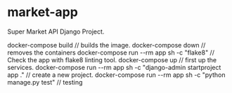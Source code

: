 # market-app
Super Market API Django Project.

docker-compose build  // builds the image.
docker-compose down  // removes the containers
docker-compose run --rm app sh -c "flake8"  // Check the app with flake8 linting tool.
docker-compose up  // first up the services.
docker-compose run --rm app sh -c "django-admin startproject app ." // create a new project.
docker-compose run --rm app sh -c "python manage.py test" // testing